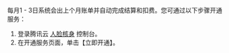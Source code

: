 
每月1 - 3日系统会出上个月账单并自动完成结算和扣费。您可通过以下步骤开通服务：
1. 登录腾讯云 [人脸核身](https://console.cloud.tencent.com/faceid) 控制台。
2. 在开通服务页面，单击【立即开通】。

   
